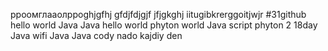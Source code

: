 
рроомглааолрроghjgfhj
gfdjfdjgjf
jfjgkghj
iitugibkrerggoitjwjr
#31github
hello world 
Java 
Java hello world 
phyton world 
Java script 
phyton 2
18day 
Java 
wifi Java 
Java cody
nado kajdiy den
